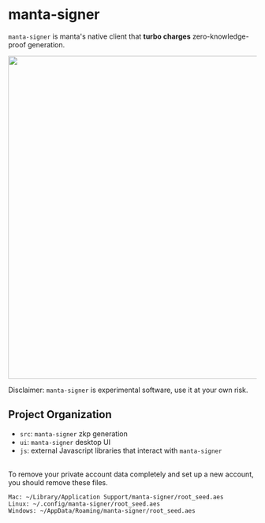 # manta-signer

`manta-signer` is manta's native client that **turbo charges** zero-knowledge-proof generation.

<img width="655" src="https://user-images.githubusercontent.com/720571/142786609-ce7455e1-dbe7-4a6d-8a78-4aa22984a3d7.png">

Disclaimer: `manta-signer` is experimental software, use it at your own risk.

## Project Organization
- `src`: `manta-signer` zkp generation
- `ui`: `manta-signer` desktop UI
- `js`: external Javascript libraries that interact with `manta-signer`

<br/>
To remove your private account data completely and set up a new account, you should remove these files.

```
Mac: ~/Library/Application Support/manta-signer/root_seed.aes
Linux: ~/.config/manta-signer/root_seed.aes
Windows: ~/AppData/Roaming/manta-signer/root_seed.aes
```
